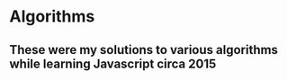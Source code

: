 # Algorithms

## These were my solutions to various algorithms while learning Javascript circa 2015
